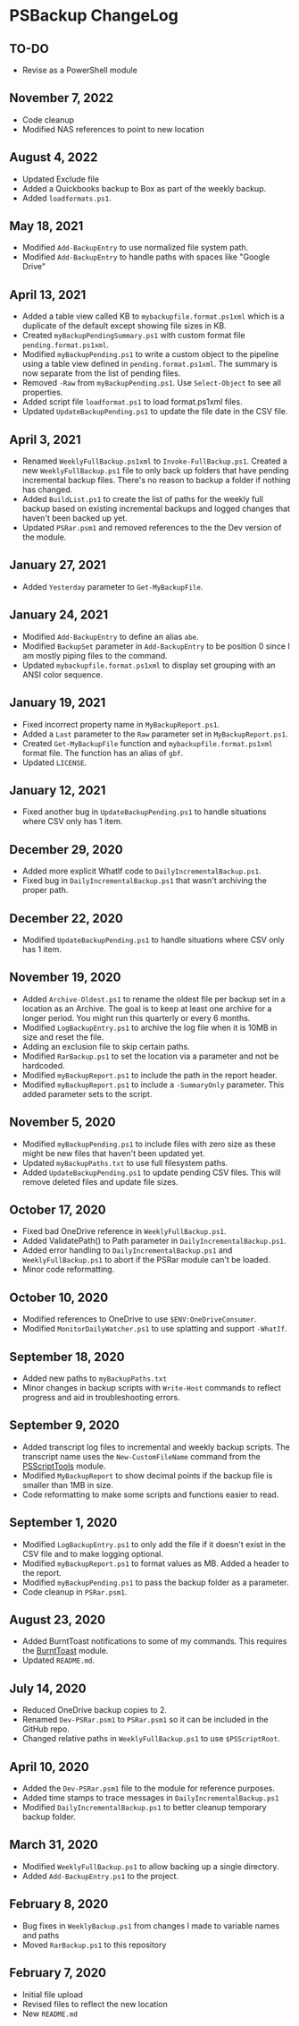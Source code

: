 # PSBackup ChangeLog

## TO-DO

- Revise as a PowerShell module

## November 7, 2022

- Code cleanup
- Modified NAS references to point to new location

## August 4, 2022

- Updated Exclude file
- Added a Quickbooks backup to Box as part of the weekly backup.
- Added `loadformats.ps1`.

## May 18, 2021

- Modified `Add-BackupEntry` to use normalized file system path.
- Modified `Add-BackupEntry` to handle paths with spaces like "Google Drive"

## April 13, 2021

- Added a table view called KB to `mybackupfile.format.ps1xml` which is a duplicate of the default except showing file sizes in KB.
- Created `myBackupPendingSummary.ps1` with custom format file `pending.format.ps1xml`.
- Modified `myBackupPending.ps1` to write a custom object to the pipeline using a table view defined in `pending.format.ps1xml`. The summary is now separate from the list of pending files.
- Removed `-Raw` from `myBackupPending.ps1`. Use `Select-Object` to see all properties.
- Added script file `loadformat.ps1` to load format.ps1xml files.
- Updated `UpdateBackupPending.ps1` to update the file date in the CSV file.

## April 3, 2021

- Renamed `WeeklyFullBackup.ps1xml` to `Invoke-FullBackup.ps1`. Created a new `WeeklyFullBackup.ps1` file to only back up folders that have pending incremental backup files. There's no reason to backup a folder if nothing has changed.
- Added `BuildList.ps1` to create the list of paths for the weekly full backup based on existing incremental backups and logged changes that haven't been backed up yet.
- Updated `PSRar.psm1` and removed references to the the Dev version of the module.

## January 27, 2021

- Added `Yesterday` parameter to `Get-MyBackupFile`.

## January 24, 2021

- Modified `Add-BackupEntry` to define an alias `abe`.
- Modified `BackupSet` parameter in `Add-BackupEntry` to be position 0 since I am mostly piping files to the command.
- Updated `mybackupfile.format.ps1xml` to display set grouping with an ANSI color sequence.

## January 19, 2021

- Fixed incorrect property name in `MyBackupReport.ps1`.
- Added a `Last` parameter to the `Raw` parameter set in `MyBackupReport.ps1`.
- Created `Get-MyBackupFile` function and `mybackupfile.format.ps1xml` format file. The function has an alias of `gbf`.
- Updated `LICENSE`.

## January 12, 2021

- Fixed another bug in `UpdateBackupPending.ps1` to handle situations where CSV only has 1 item.

## December 29, 2020

- Added more explicit WhatIf code to `DailyIncrementalBackup.ps1`.
- Fixed bug in `DailyIncrementalBackup.ps1` that wasn't archiving the proper path.

## December 22, 2020

- Modified `UpdateBackupPending.ps1` to handle situations where CSV only has 1 item.

## November 19, 2020

- Added `Archive-Oldest.ps1` to rename the oldest file per backup set in a location as an Archive. The goal is to keep at least one archive for a longer period. You might run this quarterly or every 6 months.
- Modified `LogBackupEntry.ps1` to archive the log file when it is 10MB in size and reset the file.
- Adding an exclusion file to skip certain paths.
- Modified `RarBackup.ps1` to set the location via a parameter and not be hardcoded.
- Modified `myBackupReport.ps1` to include the path in the report header.
- Modified `myBackupReport.ps1` to include a `-SummaryOnly` parameter. This added parameter sets to the script.

## November 5, 2020

- Modified `myBackupPending.ps1` to include files with zero size as these might be new files that haven't been updated yet.
- Updated `myBackupPaths.txt` to use full filesystem paths.
- Added `UpdateBackupPending.ps1` to update pending CSV files. This will remove deleted files and update file sizes.

## October 17, 2020

- Fixed bad OneDrive reference in `WeeklyFullBackup.ps1`.
- Added ValidatePath() to Path parameter in `DailyIncrementalBackup.ps1`.
- Added error handling to `DailyIncrementalBackup.ps1` and `WeeklyFullBackup.ps1` to abort if the PSRar module can't be loaded.
- Minor code reformatting.

## October 10, 2020

- Modified references to OneDrive to use `$ENV:OneDriveConsumer`.
- Modified `MonitorDailyWatcher.ps1` to use splatting and support `-WhatIf`.

## September 18, 2020

- Added new paths to `myBackupPaths.txt`
- Minor changes in backup scripts with `Write-Host` commands to reflect progress and aid in troubleshooting errors.

## September 9, 2020

- Added transcript log files to incremental and weekly backup scripts. The transcript name uses the `New-CustomFileName` command from the [PSScriptTools](https://github.com/jdhitsolutions/PSScriptTools) module.
- Modified `MyBackupReport` to show decimal points if the backup file is smaller than 1MB in size.
- Code reformatting to make some scripts and functions easier to read.

## September 1, 2020

- Modified `LogBackupEntry.ps1` to only add the file if it doesn't exist in the CSV file and to make logging optional.
- Modified `myBackupReport.ps1` to format values as MB. Added a header to the report.
- Modified `myBackupPending.ps1` to pass the backup folder as a parameter.
- Code cleanup in `PSRar.psm1`.

## August 23, 2020

- Added BurntToast notifications to some of my commands. This requires the [BurntToast](https://github.com/Windos/BurntToast) module.
- Updated `README.md`.

## July 14, 2020

- Reduced OneDrive backup copies to 2.
- Renamed `Dev-PSRar.psm1` to `PSRar.psm1` so it can be included in the GitHub repo.
- Changed relative paths in `WeeklyFullBackup.ps1` to use `$PSScriptRoot`.

## April 10, 2020

- Added the `Dev-PSRar.psm1` file to the module for reference purposes.
- Added time stamps to trace messages in `DailyIncrementalBackup.ps1`
- Modified `DailyIncrementalBackup.ps1` to better cleanup temporary backup folder.

## March 31, 2020

- Modified `WeeklyFullBackup.ps1` to allow backing up a single directory.
- Added `Add-BackupEntry.ps1` to the project.

## February 8, 2020

- Bug fixes in `WeeklyBackup.ps1` from changes I made to variable names and paths
- Moved `RarBackup.ps1` to this repository

## February 7, 2020

- Initial file upload
- Revised files to reflect the new location
- New `README.md`
